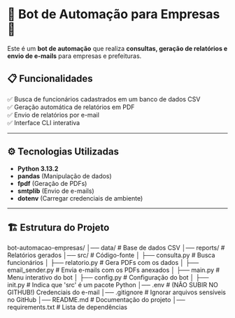 # 📌 Bot de Automação para Empresas 🚀

Este é um **bot de automação** que realiza **consultas, geração de relatórios e envio de e-mails** para empresas e prefeituras.

## 📋 Funcionalidades
✅ Busca de funcionários cadastrados em um banco de dados CSV  
✅ Geração automática de relatórios em PDF  
✅ Envio de relatórios por e-mail  
✅ Interface CLI interativa  

---

## ⚙️ Tecnologias Utilizadas
- **Python 3.13.2**
- **pandas** (Manipulação de dados)
- **fpdf** (Geração de PDFs)
- **smtplib** (Envio de e-mails)
- **dotenv** (Carregar credenciais de ambiente)

---

## 🏗 Estrutura do Projeto

bot-automacao-empresas/ │── data/ # Base de dados CSV
│── reports/ # Relatórios gerados
│── src/ # Código-fonte
│ ├── consulta.py # Busca funcionários
│ ├── relatorio.py # Gera PDFs com os dados
│ ├── email_sender.py # Envia e-mails com os PDFs anexados
│ ├── main.py # Menu interativo do bot
│ ├── config.py # Configuração do bot
│ ├── init.py # Indica que 'src' é um pacote Python
│── .env # (NÃO SUBIR NO GITHUB!) Credenciais do e-mail
│── .gitignore # Ignorar arquivos sensíveis no GitHub
│── README.md # Documentação do projeto
│── requirements.txt # Lista de dependências